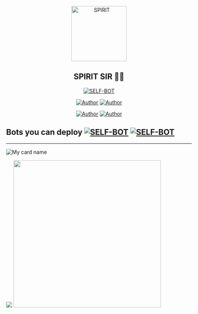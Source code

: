 
<div align="center">
<img src="https://i.imgur.com/aAGjt7z.jpg" alt="SPlRlT" width="150" />

## SPlRlT SIR 🌝💝

</div>

<p align="center">
<a href="##"><img title="SELF-BOT" src="https://img.shields.io/static/v1?label=Language&message=English&color=blue"></a>
</p>
<p align="center">
 <a href="https://github.com/SPlRlT-SER"><img title="Author" src="https://img.shields.io/badge/Author-SPlRlT-blue.svg?style=for-the-badge&logo=github" /></a>  <a href="https://Wa.me/18052196558?text=Hello%20SPlRlT%20Bro🌝...fen%20boi%20aan😌💝"><img title="Author" src="https://img.shields.io/badge/Owner-SPlRlT-blue.svg?style=for-the-badge&logo=whatsapp" /></a>
<p align="center">
<a href="https://chat.whatsapp.com/FLqVrc4RdakIjXqcNYz7vU"><img title="Author" src="https://img.shields.io/badge/Watsapp-Group-blue.svg?style=for-the-badge&logo=whatsapp" /></a> <a href="https://youtube.com/channel/UCBv1Z1zkOmdGeWU2QRdYBnA"><img title="Author" src="https://img.shields.io/badge/Youtube-SPlRlTSIR-blue.svg?style=for-the-badge&logo=youtube" /></a>
</p>

## Bots you can deploy <a href="https://github.com/SPlRlTSER/SPlRlT SER"><img title="SELF-BOT" src="https://img.shields.io/static/v1?label=SPlRlT&message=Bot&color=black"></a> <a href="https://github.com/pepesir/SPlRlT-SER"><img title="SELF-BOT" src="https://img.shields.io/static/v1?label=PEPE-SIR&message=Bot&color=black"></a>



<hr></hr>

![My card name](https://cardivo.vercel.app/api?name=SPlRlT-SER&description=Hi,%20Welcome%20To%20My%20Profile%20❤&image=https://i.imgur.com/aAGjt7z.jpg.com/u/90826638?v=4&s=10?v=4&backgroundColor=%23ecf0f1&instagram=_roshan_p_r&github=SPlRlT&twitter=&)


<img src="https://github.com/SP-XD/SP-XD/blob/main/images/dino_rounded.gif?raw=true" href="https://github.com/SP-XD" />

<img src="https://github.com/SP-XD/SP-XD/blob/main/images/this_page_is.gif?raw=true"  width="400"/>

</div>


<!--
**SPlRlT-sir/SPlRlT** is a ✨ _special_ ✨ repository because its `README.md` (this file) appears on your GitHub profile.




Here are some ideas to get you started:

- 🔭 I’m currently working on SPlRlT SER
- 🌱 I’m currently learning Nothing much🙃
- 👯 I’m looking to collaborate on Nobody
- 🤔 I’m looking for help with someone
- 💬 Ask me about 🥴
- 📫 How to reach me:https://Wa.me/18052196558
- 😄 Pronouns: 🥲
- ⚡ Fun fact: Me itself a fun for some people 🙂
-->
